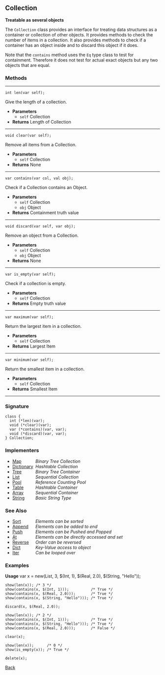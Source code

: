 Collection
----------
__Treatable as several objects__

The `Collection` class provides an interface for treating data structures as a container or collection of other objects. It provides methods to check the number of items in a collection. It also provides methods to check if a container has an object inside and to discard this object if it does.

Note that the `contains` method uses the `Eq` type class to test for containment. Therefore it does not test for actual exact objects but any two objects that are equal.


### Methods

-------------------------------

    int len(var self);

Give the length of a collection.

* __Parameters__
    * `self` Collection
* __Returns__ Length of Collection

------------------------------- 

    void clear(var self);

Remove all items from a Collection.

* __Parameters__
    * `self` Collection
* __Returns__ None

------------------------------- 

    var contains(var col, val obj);

Check if a Collection contains an Object.

* __Parameters__
    * `self` Collection
    * `obj` Object
* __Returns__ Containment truth value

------------------------------- 

    void discard(var self, var obj);

Remove an object from a Collection.

* __Parameters__
    * `self` Collection
    * `obj` Object
* __Returns__ None

------------------------------- 

    var is_empty(var self);

Check if a collection is empty.

* __Parameters__
    * `self` Collection
* __Returns__ Empty truth value

------------------------------- 

    var maximum(var self);

Return the largest item in a collection.

* __Parameters__
    * `self` Collection
* __Returns__ Largest Item

------------------------------- 

    var minimum(var self);

Return the smallest item in a collection.

* __Parameters__
    * `self` Collection
* __Returns__ Smallest Item

------------------------------- 


### Signature


    class {
      int (*len)(var);
      void (*clear)(var);
      var (*contains)(var, var);
      void (*discard)(var, var);
    } Collection;
    

### Implementers

* <span style="width:75px; float:left;">[Map](map)</span> _Binary Tree Collection_
* <span style="width:75px; float:left;">[Dictionary](dictionary)</span> _Hashtable Collection_
* <span style="width:75px; float:left;">[Tree](tree)</span> _Binary Tree Container_
* <span style="width:75px; float:left;">[List](list)</span> _Sequential Collection_
* <span style="width:75px; float:left;">[Pool](pool)</span> _Reference Counting Pool_
* <span style="width:75px; float:left;">[Table](table)</span> _Hashtable Container_
* <span style="width:75px; float:left;">[Array](array)</span> _Sequential Container_
* <span style="width:75px; float:left;">[String](string)</span> _Basic String Type_


### See Also

* <span style="width:75px; float:left;">[Sort](sort)</span> _Elements can be sorted_
* <span style="width:75px; float:left;">[Append](append)</span> _Elements can be added to end_
* <span style="width:75px; float:left;">[Push](push)</span> _Elements can be Pushed and Popped_
* <span style="width:75px; float:left;">[At](at)</span> _Elements can be directly accessed and set_
* <span style="width:75px; float:left;">[Reverse](reverse)</span> _Order can be reversed_
* <span style="width:75px; float:left;">[Dict](dict)</span> _Key-Value access to object_
* <span style="width:75px; float:left;">[Iter](iter)</span> _Can be looped over_


### Examples

__Usage__
    var x = new(List, 3, $(Int, 1), $(Real, 2.0), $(String, "Hello"));

    show(len(x)); /* 3 */
    show(contains(x, $(Int, 1)));          /* True */
    show(contains(x, $(Real, 2.0)));       /* True */
    show(contains(x, $(String, "Hello"))); /* True */

    discard(x, $(Real, 2.0));

    show(len(x)); /* 2 */
    show(contains(x, $(Int, 1)));          /* True */
    show(contains(x, $(String, "Hello"))); /* True */
    show(contains(x, $(Real, 2.0)));       /* False */

    clear(x);

    show(len(x));      /* 0 */
    show(is_empty(x)); /* True */

    delete(x);

[Back](/documentation)
